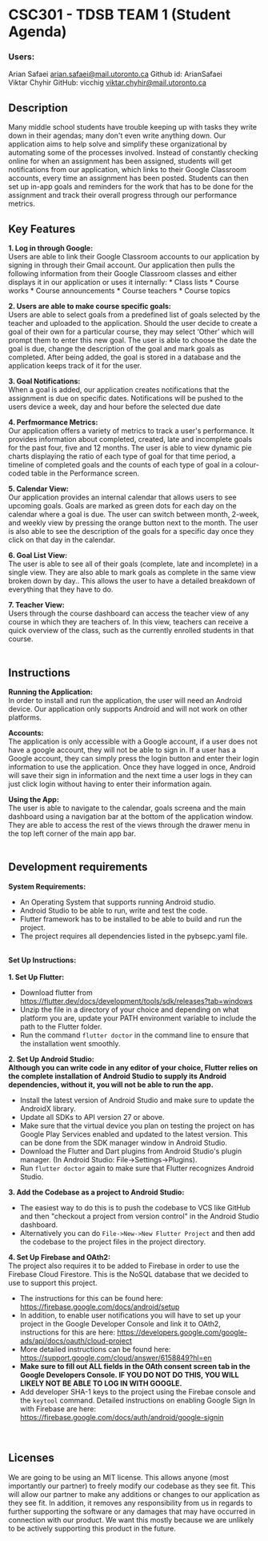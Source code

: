 # CSC301 - TDSB TEAM 1 (Student Agenda)
### Users: 
Arian Safaei arian.safaei@mail.utoronto.ca Github id: ArianSafaei   
Viktar Chyhir GitHub: vicchig viktar.chyhir@mail.utoronto.ca
## Description 

Many middle school students have trouble keeping up with tasks they write down in their agendas; many don't even write anything down. Our application aims to help solve and simplify these organizational by automating some of the processes involved. Instead of constantly checking online for when an assignment has been assigned, students will get notifications from our application, which links to their Google Classroom accounts, every time an assignment has been posted. Students can then set up in-app goals and reminders for the work that has to be done for the assignment and track their overall progress through our performance metrics.


## Key Features

__1. Log in through Google:__<br/>
Users are able to link their Google Classroom accounts to our application by signing in through their Gmail account.
Our application then pulls the following information from their Google Classroom classes and either displays it in our application or uses it internally:
    * Class lists
    * Course works
    * Course announcements
    * Course teachers
    * Course topics
<br/>

__2. Users are able to make course specific goals:__ <br/>
Users are able to select goals from a predefined list of goals selected by the teacher and uploaded to the application. Should the user decide to create a goal of their own for a particular course, they may select ‘Other’ which will prompt them to enter this new goal. The user is able to choose the date the goal is due, change the description of the goal and mark goals as completed. After being added, the goal is stored in a database and the application keeps track of it for the user.<br/>

__3. Goal Notifications:__ <br/>
When a goal is added, our application creates notifications that the assignment is due on specific dates. Notifications will be pushed to the users device a week, day and hour before the selected due date
<br/>

__4. Perfmormance Metrics:__ <br/>
Our application offers a variety of metrics to track a user's performance. It provides information about completed, created, late and incomplete goals for the past four, five and 12 months. The user is able to view dynamic pie charts displaying the ratio of each type of goal for that time period, a timeline of completed goals and the counts of each type of goal in a colour-coded table in the Performance screen.
<br/>

__5. Calendar View:__ <br/>
Our application provides an internal calendar that allows users to see upcoming goals. Goals are marked as green dots for each day on the calendar where a goal is due. The user can switch between month, 2-week, and weekly view by pressing the orange button next to the month. The user is also able to see the description of the goals for a specific day once they click on that day in the calendar.
<br/>

__6. Goal List View:__<br/>
The user is able to see all of their goals (complete, late and incomplete) in a single view. They are also able to mark goals as complete in the same view broken down by day.. This allows the user to have a detailed breakdown of everything that they have to do.
<br/>

__7. Teacher View:__<br/>
Users through the course dashboard can access the teacher view of any course in which they are teachers of. In this view, teachers can receive a quick overview of the class, such as the currently enrolled students in that course. 
<br/><br/>


## Instructions 
 __Running the Application:__<br/>
In order to install and run the application, the user will need an Android device. Our application only supports Android and will not work on other platforms.
<br/>

__Accounts:__<br/>
The application is only accessible with a Google account, if a user does not have a google account, they will not be able to sign in. If a user has a Google account, they can simply press the login button and enter their login information to use the application. Once they have logged in once, Android will save their sign in information and the next time a user logs in they can just click login without having to enter their information again. <br/>

__Using the App:__ <br/>
The user is able to navigate to the calendar, goals screena and the main dashboard using a navigation bar at the bottom of the application window. They are able to access the rest of the views through the drawer menu in the top left corner of the main app bar. 
<br/><br/>

 
 ## Development requirements
 __System Requirements:__<br/>
 * An Operating System that supports running Android studio.
 * Android Studio to be able to run, write and test the code.
 * Flutter framework has to be installed to be able to build and run the project.
 * The project requires all dependencies listed in the pybsepc.yaml file.
 <br/><br/>
 
 __Set Up Instructions:__ <br/> <br/>
__1. Set Up Flutter:__ <br/>
* Download flutter from https://flutter.dev/docs/development/tools/sdk/releases?tab=windows
* Unzip the file in a directory of your choice and depending on what platform you are, update your PATH environment variable to include the path to the Flutter folder.
* Run the command `flutter doctor` in the command line to ensure that the installation went smoothly. <br/>

 __2. Set Up Android Studio:__ <br/>
 __Although you can write code in any editor of your choice, Flutter relies on the complete installation of Android Studio to supply its Android dependencies, without it, you will not be able to run the app.__<br/>
 
* Install the latest version of Android Studio and make sure to update the AndroidX library.
* Update all SDKs to API version 27 or above.
* Make sure that the virtual device you plan on testing the project on has Google Play Services enabled and updated to the latest version. This can be done from the SDK manager window in Android Studio.
* Download the Flutter and Dart plugins from Android Studio's plugin manager. (In Android Studio: File->Settings->Plugins).
* Run `flutter doctor` again to make sure that Flutter recognizes Android Studio.<br/>

__3. Add the Codebase as a project to Android Studio:__<br/>
* The easiest way to do this is to push the codebase to VCS like GitHub and then "checkout a project from version control" in the Android Studio dashboard. 
* Alternatively you can do `File->New->New Flutter Project` and then add the codebase to the project files in the project directory.<br/>

__4. Set Up Firebase and OAth2:__<br/>
The project also requires it to be added to Firebase in order to use the Firebase Cloud Firestore. This is the NoSQL database that we decided to use to support this project.
* The instructions for this can be found here: https://firebase.google.com/docs/android/setup
* In addition, to enable user notifications you will have to set up your project in the Google Developer Console and link it to OAth2, instructions for this are here: https://developers.google.com/google-ads/api/docs/oauth/cloud-project
* More detailed instructions can be found here: https://support.google.com/cloud/answer/6158849?hl=en <br/>
* __Make sure to fill out ALL fields in the OAth consent screen tab in the Google Developers Console. IF YOU DO NOT DO THIS, YOU WILL LIKELY NOT BE ABLE TO LOG IN WITH GOOGLE.__
* Add developer SHA-1 keys to the project using the Firebae console and the `keytool` command. Detailed instructions on enabling Google Sign In with Firebase are here: https://firebase.google.com/docs/auth/android/google-signin
<br/>




 ## Licenses 
We are going to be using an MIT license. This allows anyone (most importantly our partner) to freely modify our codebase as they see fit. This will allow our partner to make any additions or changes to our application as they see fit. In addition, it removes any responsibility from us in regards to further supporting the software or any damages that may have occurred in connection with our product. We want this mostly because we are unlikely to be actively supporting this product in the future.


